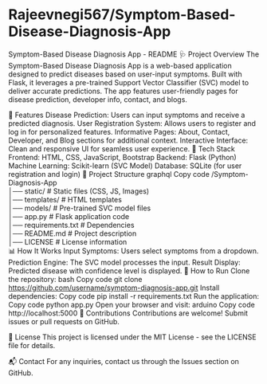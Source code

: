 # Rajeevnegi567/Symptom-Based-Disease-Diagnosis-App
Symptom-Based Disease Diagnosis App - README
🩺 Project Overview
The Symptom-Based Disease Diagnosis App is a web-based application designed to predict diseases based on user-input symptoms. Built with Flask, it leverages a pre-trained Support Vector Classifier (SVC) model to deliver accurate predictions. The app features user-friendly pages for disease prediction, developer info, contact, and blogs.

🚀 Features
Disease Prediction: Users can input symptoms and receive a predicted diagnosis.
User Registration System: Allows users to register and log in for personalized features.
Informative Pages: About, Contact, Developer, and Blog sections for additional context.
Interactive Interface: Clean and responsive UI for seamless user experience.
🔧 Tech Stack
Frontend: HTML, CSS, JavaScript, Bootstrap
Backend: Flask (Python)
Machine Learning: Scikit-learn (SVC Model)
Database: SQLite (for user registration and login)
📂 Project Structure
graphql
Copy code
/Symptom-Diagnosis-App  
│── static/            # Static files (CSS, JS, Images)  
│── templates/         # HTML templates  
│── models/            # Pre-trained SVC model files  
│── app.py             # Flask application code  
│── requirements.txt   # Dependencies  
│── README.md          # Project description  
│── LICENSE            # License information  
📊 How It Works
Input Symptoms: Users select symptoms from a dropdown.
Prediction Engine: The SVC model processes the input.
Result Display: Predicted disease with confidence level is displayed.
🚀 How to Run
Clone the repository:
bash
Copy code
git clone https://github.com/username/symptom-diagnosis-app.git
Install dependencies:
Copy code
pip install -r requirements.txt
Run the application:
Copy code
python app.py
Open your browser and visit:
arduino
Copy code
http://localhost:5000
🤝 Contributions
Contributions are welcome! Submit issues or pull requests on GitHub.

📜 License
This project is licensed under the MIT License - see the LICENSE file for details.

📬 Contact
For any inquiries, contact us through the Issues section on GitHub.






